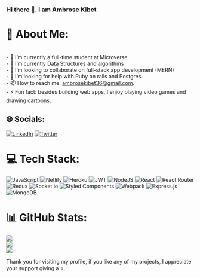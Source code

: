 ### Hi there 👋. I am Ambrose Kibet

<!--
**ambrose-kibet/ambrose-kibet** is a ✨ _special_ ✨ repository because its `README.md` (this file) appears on your GitHub profile.

Here are some ideas to get you started:

- 🔭 I’m currently working on ...
- 🌱 I’m currently learning ...
- 👯 I’m looking to collaborate on ...
- 🤔 I’m looking for help with ...
- 💬 Ask me about ...
- 📫 How to reach me: ...
- 😄 Pronouns: ...
- ⚡ Fun fact: ...
-->

# 💫 About Me:

<br>- 🔭 I’m currently a full-time student at Microverse<br>- 🌱 I’m currently Data Structures and algorithms<br>- 👯 I’m looking to collaborate on full-stack app development (MERN)<br>- 🤔 I’m looking for help with Ruby on rails and Postgres.<br>- 📫 How to reach me: ambrosekibet36@gmail.com.<br>- ⚡ Fun fact: besides building web apps, I enjoy playing video games and drawing cartoons.

## 🌐 Socials:

[![LinkedIn](https://img.shields.io/badge/LinkedIn-%230077B5.svg?logo=linkedin&logoColor=white)](https://linkedin.com/in/ambrose-kibet-56a791122) [![Twitter](https://img.shields.io/badge/Twitter-%231DA1F2.svg?logo=Twitter&logoColor=white)](https://twitter.com/ambrose_kibet)

# 💻 Tech Stack:

![JavaScript](https://img.shields.io/badge/javascript-%23323330.svg?style=for-the-badge&logo=javascript&logoColor=%23F7DF1E) ![Netlify](https://img.shields.io/badge/netlify-%23000000.svg?style=for-the-badge&logo=netlify&logoColor=#00C7B7) ![Heroku](https://img.shields.io/badge/heroku-%23430098.svg?style=for-the-badge&logo=heroku&logoColor=white) ![JWT](https://img.shields.io/badge/JWT-black?style=for-the-badge&logo=JSON%20web%20tokens) ![NodeJS](https://img.shields.io/badge/node.js-6DA55F?style=for-the-badge&logo=node.js&logoColor=white) ![React](https://img.shields.io/badge/react-%2320232a.svg?style=for-the-badge&logo=react&logoColor=%2361DAFB) ![React Router](https://img.shields.io/badge/React_Router-CA4245?style=for-the-badge&logo=react-router&logoColor=white) ![Redux](https://img.shields.io/badge/redux-%23593d88.svg?style=for-the-badge&logo=redux&logoColor=white) ![Socket.io](https://img.shields.io/badge/Socket.io-black?style=for-the-badge&logo=socket.io&badgeColor=010101) ![Styled Components](https://img.shields.io/badge/styled--components-DB7093?style=for-the-badge&logo=styled-components&logoColor=white) ![Webpack](https://img.shields.io/badge/webpack-%238DD6F9.svg?style=for-the-badge&logo=webpack&logoColor=black) ![Express.js](https://img.shields.io/badge/express.js-%23404d59.svg?style=for-the-badge&logo=express&logoColor=%2361DAFB) ![MongoDB](https://img.shields.io/badge/MongoDB-%234ea94b.svg?style=for-the-badge&logo=mongodb&logoColor=white)

# 📊 GitHub Stats:

![](https://github-readme-stats.vercel.app/api?username=ambrose-kibet&theme=dark&hide_border=false&include_all_commits=false&count_private=true)<br/>
![](https://github-readme-streak-stats.herokuapp.com/?user=ambrose-kibet&theme=dark&hide_border=false)<br/>
![](https://github-readme-stats.vercel.app/api/top-langs/?username=ambrose-kibet&theme=dark&hide_border=false&include_all_commits=false&count_private=true&layout=compact)

Thank you for visiting my profile, if you like any of my projects, I appreciate your support giving a ⭐.
